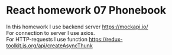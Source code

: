 # React homework 07 Phonebook

In this homework I use backend server https://mockapi.io/  
For connection to server I use axios.  
For HTTP-requests I use function
https://redux-toolkit.js.org/api/createAsyncThunk
